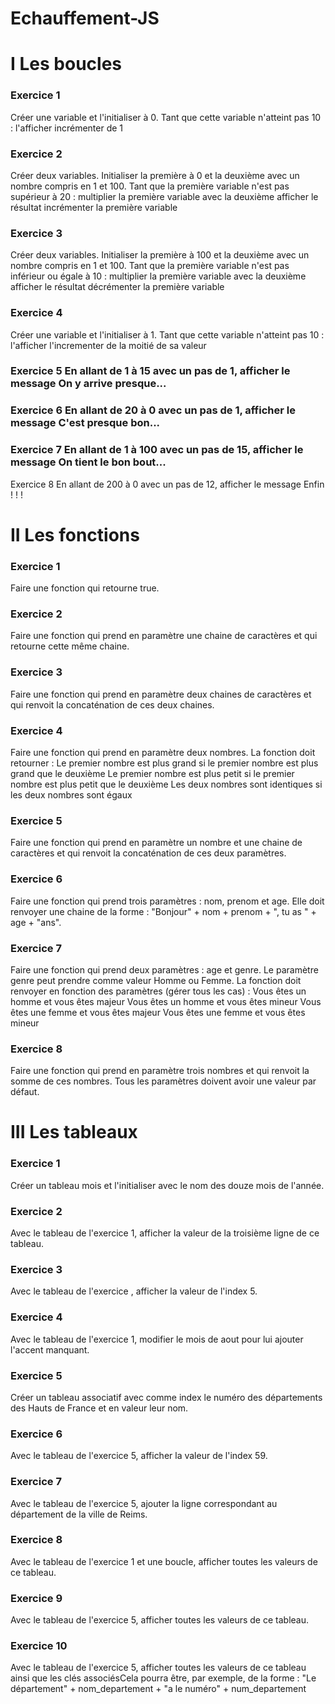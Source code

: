 # Echauffement-JS
# I Les boucles
### Exercice 1

Créer une variable et l'initialiser à 0. Tant que cette variable n'atteint pas 10 :
l'afficher
incrémenter de 1

### Exercice 2

Créer deux variables. Initialiser la première à 0 et la deuxième avec un nombre compris en 1 et 100. Tant que la première variable n'est pas supérieur à 20 :
multiplier la première variable avec la deuxième
afficher le résultat
incrémenter la première variable

### Exercice 3

Créer deux variables. Initialiser la première à 100 et la deuxième avec un nombre compris en 1 et 100. Tant que la première variable n'est pas inférieur ou égale à 10 :
multiplier la première variable avec la deuxième
afficher le résultat
décrémenter la première variable

### Exercice 4

Créer une variable et l'initialiser à 1. Tant que cette variable n'atteint pas 10 :
l'afficher
l'incrementer de la moitié de sa valeur

### Exercice 5 En allant de 1 à 15 avec un pas de 1, afficher le message On y arrive presque...

### Exercice 6 En allant de 20 à 0 avec un pas de 1, afficher le message C'est presque bon...

### Exercice 7 En allant de 1 à 100 avec un pas de 15, afficher le message On tient le bon bout...

Exercice 8 En allant de 200 à 0 avec un pas de 12, afficher le message Enfin ! ! !

# II Les fonctions

### Exercice 1

Faire une fonction qui retourne true.

### Exercice 2

Faire une fonction qui prend en paramètre une chaine de caractères et qui retourne cette même chaine.

### Exercice 3

Faire une fonction qui prend en paramètre deux chaines de caractères et qui renvoit la concaténation de ces deux chaines.

### Exercice 4

Faire une fonction qui prend en paramètre deux nombres. La fonction doit retourner :
Le premier nombre est plus grand si le premier nombre est plus grand que le deuxième
Le premier nombre est plus petit si le premier nombre est plus petit que le deuxième
Les deux nombres sont identiques si les deux nombres sont égaux

### Exercice 5

Faire une fonction qui prend en paramètre un nombre et une chaine de caractères et qui renvoit la concaténation de ces deux paramètres.

### Exercice 6

Faire une fonction qui prend trois paramètres : nom, prenom et age. Elle doit renvoyer une chaine de la forme : "Bonjour" + nom + prenom + ", tu as " + age + "ans".

### Exercice 7

Faire une fonction qui prend deux paramètres : age et genre. Le paramètre genre peut prendre comme valeur Homme ou Femme. La fonction doit renvoyer en fonction des paramètres (gérer tous les cas) :
Vous êtes un homme et vous êtes majeur
Vous êtes un homme et vous êtes mineur
Vous êtes une femme et vous êtes majeur
Vous êtes une femme et vous êtes mineur

### Exercice 8

Faire une fonction qui prend en paramètre trois nombres et qui renvoit la somme de ces nombres. Tous les paramètres doivent avoir une valeur par défaut.

# III Les tableaux

### Exercice 1

Créer un tableau mois et l'initialiser avec le nom des douze mois de l'année.

### Exercice 2

Avec le tableau de l'exercice 1, afficher la valeur de la troisième ligne de ce tableau.

### Exercice 3

Avec le tableau de l'exercice , afficher la valeur de l'index 5.

### Exercice 4

Avec le tableau de l'exercice 1, modifier le mois de aout pour lui ajouter l'accent manquant.

### Exercice 5

Créer un tableau associatif avec comme index le numéro des départements des Hauts de France et en valeur leur nom.

### Exercice 6

Avec le tableau de l'exercice 5, afficher la valeur de l'index 59.

### Exercice 7

Avec le tableau de l'exercice 5, ajouter la ligne correspondant au département de la ville de Reims.

### Exercice 8

Avec le tableau de l'exercice 1 et une boucle, afficher toutes les valeurs de ce tableau.

### Exercice 9

Avec le tableau de l'exercice 5, afficher toutes les valeurs de ce tableau.

### Exercice 10

Avec le tableau de l'exercice 5, afficher toutes les valeurs de ce tableau ainsi que les clés associésCela pourra être, par exemple, de la forme : "Le département" + nom_departement + "a le numéro" + num_departement
